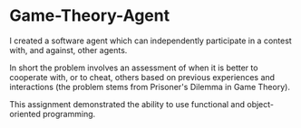 # Game-Theory-Agent
I created a software agent which can independently participate in a contest with, and against, other agents.

In short the problem involves an assessment of when it is better to cooperate with, or to cheat, others based on previous experiences and interactions (the problem stems from Prisoner's Dilemma in Game Theory).

This assignment demonstrated the ability to use functional and object-oriented programming.



